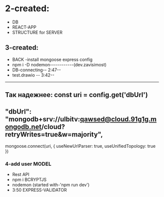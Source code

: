 # 2-created:
- DB
- REACT-APP
- STRUCTURE for SERVER
## 3-created:
- BACK -install mongoose express config 
- npm i -D nodemon------------(dev.zavisimost)
- DB-connecting-- 2:47--
- test.drawio -- 3:42--
--------------------
Так надежнее:
const uri = config.get('dbUrl')
-----------------
  "dbUrl": "mongodb+srv://ulbitv:qawsed@cloud.91g1g.mongodb.net/cloud?retryWrites=true&w=majority",
-----------------
mongoose.connect(uri, { useNewUrlParser: true, useUnifiedTopology: true })
### 4-add user MODEL
- Rest API 
- npm i BCRYPTJS
- nodemon (started with-'npm run dev')
- 3:50 EXPRESS-VALIDATOR
